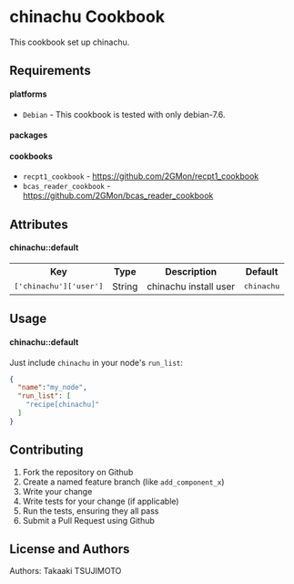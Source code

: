 chinachu Cookbook
=================
This cookbook set up chinachu.

Requirements
------------

#### platforms
- `Debian` - This cookbook is tested with only debian-7.6.

#### packages

#### cookbooks
- `recpt1_cookbook` - https://github.com/2GMon/recpt1_cookbook
- `bcas_reader_cookbook` - https://github.com/2GMon/bcas_reader_cookbook

Attributes
----------
#### chinachu::default
<table>
  <tr>
    <th>Key</th>
    <th>Type</th>
    <th>Description</th>
    <th>Default</th>
  </tr>
  <tr>
    <td><tt>['chinachu']['user']</tt></td>
    <td>String</td>
    <td>chinachu install user</td>
    <td><tt>chinachu</tt></td>
  </tr>
</table>

Usage
-----
#### chinachu::default
Just include `chinachu` in your node's `run_list`:

```json
{
  "name":"my_node",
  "run_list": [
    "recipe[chinachu]"
  ]
}
```

Contributing
------------
1. Fork the repository on Github
2. Create a named feature branch (like `add_component_x`)
3. Write your change
4. Write tests for your change (if applicable)
5. Run the tests, ensuring they all pass
6. Submit a Pull Request using Github

License and Authors
-------------------
Authors: Takaaki TSUJIMOTO
